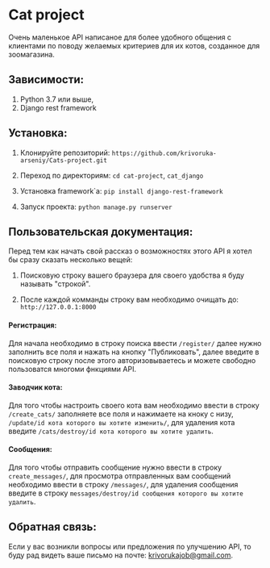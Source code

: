 # Cat project
Очень маленькое API написаное для более удобного общения с клиентами по поводу желаемых критериев для их котов, созданное для зоомагазина.

##  Зависимости:
1. Python 3.7 или выше,
2. Django rest framework

## Установка:
1. Клонируйте репозиторий: ```https://github.com/krivoruka-arseniy/Cats-project.git```

2. Переход по директориям:
```cd cat-project```,
```cat_django```

3. Установка framework`a:
```pip install django-rest-framework```

4. Запуск проекта: 
```python manage.py runserver```

## Пользовательская документация:

Перед тем как начать свой рассказ о возможностях этого API я хотел бы сразу сказать несколько вещей:
1.  Поисковую строку вашего браузера для своего удобства я буду называть "строкой".

2. После каждой комманды строку вам необходимо очищать до: ```http://127.0.0.1:8000```


#### Регистрация:

Для начала необходимо в строку поиска ввести ```/register/``` далее нужно заполнить все поля и нажать на кнопку "Публиковать", далее введите в поисковую строку после этого авторизовываетесь и можете свободно пользоватся многоми фнкциями API.

#### Заводчик кота:

Для того чтобы настроить своего кота вам необходимо ввести в строку ```/create_cats/``` заполняете все поля и нажимаете на кноку с низу,
```/update/id кота которого вы хотите изменить/```, для удаления кота введите ```/cats/destroy/id кота которого вы хотите удалить```.

#### Сообщения:

Для того чтобы отправить сообщение нужно ввести в строку ```create_messages/```, для просмотра отправленных вам сообщений необходимо ввести в строку ```/messages/```, для удаления сообщения введите в строку ```messages/destroy/id сообщения которого вы хотите удалить```.

## Обратная связь:
Если у вас возникли вопросы или предложения по улучшению API, то буду рад видеть ваше письмо на почте: krivorukajob@gmail.com.